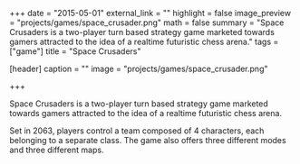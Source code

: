 +++
date = "2015-05-01"
external_link = ""
highlight = false
image_preview = "projects/games/space_crusader.png"
math = false
summary = "Space Crusaders is a two-player turn based strategy game marketed towards gamers attracted to the idea of a realtime futuristic chess arena."
tags = ["game"]
title = "Space Crusaders"

[header]
  caption = ""
  image = "projects/games/space_crusader.png"

+++

Space Crusaders is a two-player turn based strategy game marketed towards gamers attracted to the idea of a realtime futuristic chess arena.

Set in 2063, players control a team composed of 4 characters, each belonging to a separate class. The game also offers three different modes and three different maps.
